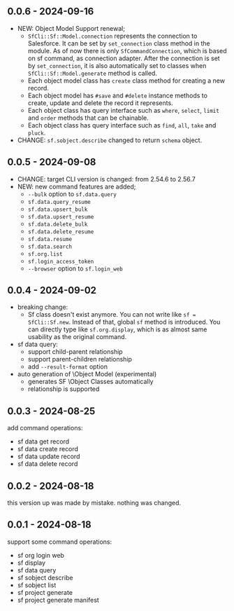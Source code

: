 ## 0.0.6 - 2024-09-16
- NEW: Object Model Support renewal;
  - `SfCli::Sf::Model.connection` represents the connection to Salesforce. It can be set by `set_connection` class method in the module. As of now there is only `SfCommandConnection`, which is based on sf command, as connection adapter. After the connection is set by `set_connection`, it is also automatically set to classes when `SfCli::Sf::Model.generate` method is called.
  - Each object model class has `create` class method for creating a new record.
  - Each object model has `#save` and `#delete` instance methods to create, update and delete the record it represents.
  - Each object class has query interface such as `where`, `select`, `limit` and `order` methods that can be chainable.
  - Each object class has query interface such as `find`, `all`, `take` and `pluck`.
- CHANGE: `sf.sobject.describe` changed to return `schema` object.
## 0.0.5 - 2024-09-08
- CHANGE: target CLI version is changed: from 2.54.6 to 2.56.7
- NEW: new command features are added;
  - `--bulk` option to `sf.data.query`
  - `sf.data.query_resume`
  - `sf.data.upsert_bulk`
  - `sf.data.upsert_resume`
  - `sf.data.delete_bulk`
  - `sf.data.delete_resume`
  - `sf.data.resume`
  - `sf.data.search`
  - `sf.org.list`
  - `sf.login_access_token`
  - `--browser` option to `sf.login_web`
## 0.0.4 - 2024-09-02
- breaking change:
  - Sf class doesn't exist anymore. You can not write like `sf = SfCli::Sf.new`. Instead of that,  global `sf` method is introduced. You can directly type like `sf.org.display`, which is as almost same usability as the original command. 
- sf data query:
  - support child-parent relationship
  - support parent-children relationship
  - add `--result-format` option
- auto generation of \Object Model (experimental)
  - generates SF \Object Classes automatically
  - relationship is supported

## 0.0.3 - 2024-08-25
add command operations:

- sf data get record
- sf data create record
- sf data update record
- sf data delete record

## 0.0.2 - 2024-08-18
this version up was made by mistake.
nothing was changed.

## 0.0.1 - 2024-08-18
support some command operations:

- sf org login web
- sf display
- sf data query
- sf sobject describe
- sf sobject list
- sf project generate
- sf project generate manifest
